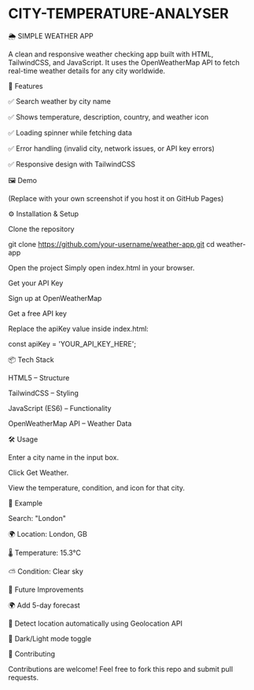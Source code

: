 # CITY-TEMPERATURE-ANALYSER
🌦️ SIMPLE WEATHER APP

A clean and responsive weather checking app built with HTML, TailwindCSS, and JavaScript.
It uses the OpenWeatherMap API to fetch real-time weather details for any city worldwide.

🚀 Features

✅ Search weather by city name

✅ Shows temperature, description, country, and weather icon

✅ Loading spinner while fetching data

✅ Error handling (invalid city, network issues, or API key errors)

✅ Responsive design with TailwindCSS

🖼️ Demo


(Replace with your own screenshot if you host it on GitHub Pages)

⚙️ Installation & Setup

Clone the repository

git clone https://github.com/your-username/weather-app.git
cd weather-app


Open the project
Simply open index.html in your browser.

Get your API Key

Sign up at OpenWeatherMap

Get a free API key

Replace the apiKey value inside index.html:

const apiKey = 'YOUR_API_KEY_HERE';

📦 Tech Stack

HTML5 – Structure

TailwindCSS – Styling

JavaScript (ES6) – Functionality

OpenWeatherMap API – Weather Data

🛠️ Usage

Enter a city name in the input box.

Click Get Weather.

View the temperature, condition, and icon for that city.

📸 Example

Search: "London"

🌍 Location: London, GB

🌡️ Temperature: 15.3°C

⛅ Condition: Clear sky

🔮 Future Improvements

🌍 Add 5-day forecast

📍 Detect location automatically using Geolocation API

🌙 Dark/Light mode toggle

🤝 Contributing

Contributions are welcome! Feel free to fork this repo and submit pull requests.

